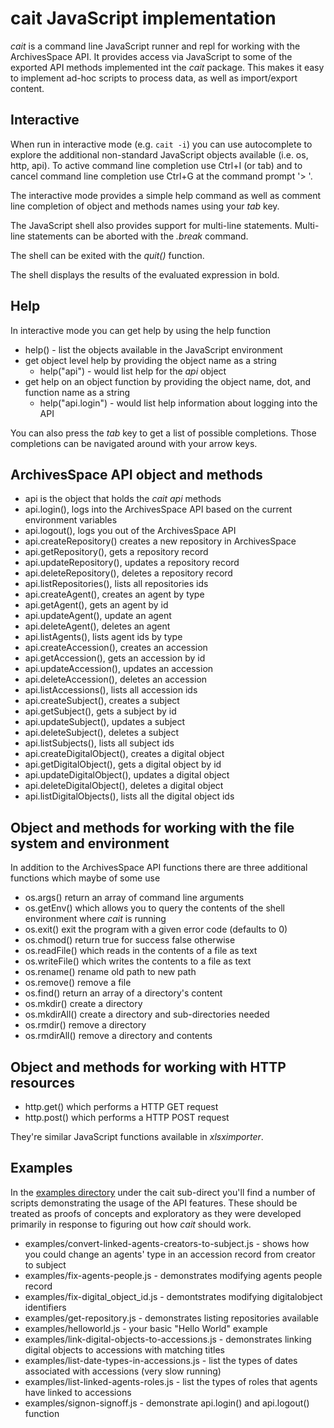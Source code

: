 
# cait JavaScript implementation

_cait_ is a command line JavaScript runner and repl for working with the ArchivesSpace API.
It provides access via JavaScript to some of the exported API methods implemented int the _cait_ package.
This makes it easy to implement ad-hoc scripts to process data, as well as import/export content.

## Interactive

When run in interactive mode (e.g. `cait -i`) you can use autocomplete to explore the additional non-standard
JavaScript objects available (i.e. os, http, api). To active command line completion use Ctrl+I (or tab)
and to cancel command line completion use Ctrl+G at the command prompt '> '.

The interactive mode provides a simple help command as well as comment line completion of object and methods names using your *tab* key.

The JavaScript shell also provides support for multi-line statements.  Multi-line statements can be aborted with the *.break*
command.

The shell can be exited with the *quit()* function.

The shell displays the results of the evaluated expression in bold.


## Help

In interactive mode you can get help by using the help function

+ help() - list the objects available in the JavaScript environment
+ get object level help by providing the object name as a string
    + help("api") - would list help for the *api* object
+ get help on an object function by providing the object name, dot, and function name as a string
    + help("api.login") - would list help information about logging into the API

You can also press the *tab* key to get a list of possible completions. Those completions can be navigated around
with your arrow keys.

## ArchivesSpace API object and methods

+ api is the object that holds the *cait api* methods
+ api.login(), logs into the ArchivesSpace API based on the current environment variables
+ api.logout(), logs you out of the ArchivesSpace API
+ api.createRepository() creates a new repository in ArchivesSpace
+ api.getRepository(), gets a repository record
+ api.updateRepository(), updates a repository record
+ api.deleteRepository(), deletes a repository record
+ api.listRepositories(), lists all repositories ids
+ api.createAgent(), creates an agent by type
+ api.getAgent(),  gets an agent by id
+ api.updateAgent(), update an agent
+ api.deleteAgent(), deletes an agent
+ api.listAgents(), lists agent ids by type
+ api.createAccession(), creates an accession
+ api.getAccession(), gets an accession by id
+ api.updateAccession(), updates an accession
+ api.deleteAccession(), deletes an accession
+ api.listAccessions(), lists all accession ids
+ api.createSubject(), creates a subject
+ api.getSubject(), gets a subject by id
+ api.updateSubject(),  updates a subject
+ api.deleteSubject(), deletes a subject
+ api.listSubjects(), lists all subject ids
+ api.createDigitalObject(),  creates a digital object
+ api.getDigitalObject(), gets a digital object by id
+ api.updateDigitalObject(),  updates a digital object
+ api.deleteDigitalObject(),  deletes a digital object
+ api.listDigitalObjects(),  lists all the digital object ids

## Object and methods for working with the file system and environment

In addition to the ArchivesSpace API functions there are three additional functions
which maybe of some use

+ os.args() return an array of command line arguments
+ os.getEnv() which allows you to query the contents of the shell environment where *cait* is running
+ os.exit() exit the program with a given error code (defaults to 0)
+ os.chmod() return true for success false otherwise
+ os.readFile() which reads in the contents of a file as text
+ os.writeFile() which writes the contents to a file as text
+ os.rename() rename old path to new path
+ os.remove() remove a file
+ os.find() return an array of a directory's content
+ os.mkdir() create a directory
+ os.mkdirAll() create a directory and sub-directories needed
+ os.rmdir() remove a directory
+ os.rmdirAll() remove a directory and contents

## Object and methods for working with HTTP resources

+ http.get() which performs a HTTP GET request
+ http.post() which performs a HTTP POST request

They're similar JavaScript functions available in _xlsximporter_.

## Examples

In the [examples directory](./examples) under the cait sub-direct you'll find a number of scripts
demonstrating the usage of the API features. These should be treated as proofs of concepts and exploratory
as they were developed primarily in response to figuring out how _cait_ should work.

+ examples/convert-linked-agents-creators-to-subject.js - shows how you could change an agents' type in an accession record from creator to subject
+ examples/fix-agents-people.js - demonstrates modifying agents people record
+ examples/fix-digital_object_id.js - demontstrates modifying digitalobject identifiers
+ examples/get-repository.js - demonstrates listing repositories available
+ examples/helloworld.js - your basic "Hello World" example
+ examples/link-digital-objects-to-accessions.js - demonstrates linking digital objects to accessions with matching titles
+ examples/list-date-types-in-accessions.js - list the types of dates associated with accessions (very slow running)
+ examples/list-linked-agents-roles.js - list the types of roles that agents have linked to accessions
+ examples/signon-signoff.js - demonstrate api.login() and api.logout() function
